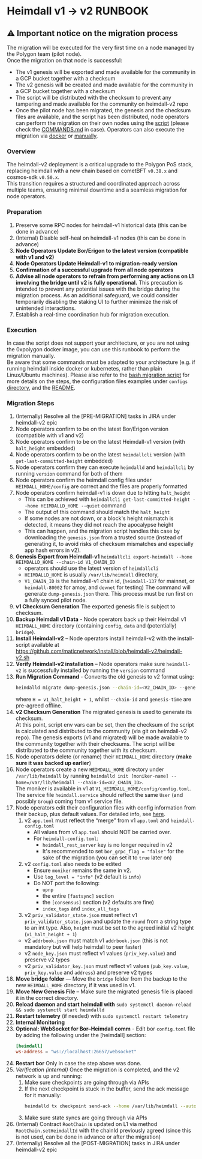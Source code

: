 # Heimdall v1 -> v2 RUNBOOK

## ⚠️ Important notice on the migration process
The migration will be executed for the very first time on a node managed by the Polygon team (pilot node).  
Once the migration on that node is successful:
- The v1 genesis will be exported and made available for the community in a GCP bucket together with a checksum
- The v2 genesis will be created and made available for the community in a GCP bucket together with a checksum
- The script will be distributed with the checksum to prevent any tampering and made available for the community on heimdall-v2 repo
- Once the pilot node has been migrated, the genesis and the checksum files are available,
  and the script has been distributed, node operators can perform the migration on their own nodes using the [script](migrate.sh)
  (please check the [COMMANDS.md](./COMMANDS.md) in case).
  Operators can also execute the migration via [docker](DOCKER-README.md) or [manually](RUNBOOK.md).

### Overview

The heimdall-v2 deployment is a critical upgrade to the Polygon PoS stack, replacing heimdall with a new chain based on cometBFT `v0.38.x` and cosmos-sdk `v0.50.x`.  
This transition requires a structured and coordinated approach across multiple teams, ensuring minimal downtime and a seamless migration for node operators.

### Preparation

1. Preserve some RPC nodes for heimdall-v1 historical data (this can be done in advance)
2. (Internal) Disable self-heal on heimdall-v1 nodes (this can be done in advance)
3. **Node Operators Update Bor/Erigon to the latest version (compatible with v1 and v2)**
4. **Node Operators Update Heimdall-v1 to migration-ready version**
5. **Confirmation of a successful upgrade from all node operators**
6. **Advise all node operators to refrain from performing any actions on L1 involving the bridge until v2 is fully operational.** This precaution is intended to prevent any potential issues with the bridge during the migration process. As an additional safeguard, we could consider temporarily disabling the staking UI to further minimize the risk of unintended interactions.
7. Establish a real-time coordination hub for migration execution.

### Execution

In case the script does not support your architecture, or you are not using the 0xpolygon docker image, you can use this runbook to perform the migration manually.  
Be aware that some commands must be adapted to your architecture (e.g. if running heimdall inside docker or kubernetes, rather than plain Linux/Ubuntu machines).
Please also refer to the [bash migration script](migrate.sh) for more details on the steps, the configuration files examples under `configs` [directory](./../configs), and the [README](README.md).  

### Migration Steps
1. (Internally) Resolve all the [PRE-MIGRATION] tasks in JIRA under heimdall-v2 epic
2. Node operators confirm to be on the latest Bor/Erigon version (compatible with v1 and v2)
3. Node operators confirm to be on the latest Heimdall-v1 version (with `halt_height` embedded)
4. Node operators confirm to be on the latest `heimdallcli` version (with `get-last-committed-height` embedded)
5. Node operators confirm they can execute `heimdalld` and `heimdallcli` by running `version` command for both of them
6. Node operators confirm the heimdall config files under `HEIMDALL_HOME/config` are correct and the files are properly formatted
7. Node operators confirm heimdall-v1 is down due to hitting `halt_height`
    - This can be achieved with `heimdallcli get-last-committed-height --home HEIMDALLD_HOME --quiet` command
    - The output of this command should match the `halt_height`
    - If some nodes are not down, or a block's height mismatch is detected, it means they did not reach the apocalypse height
    - This can happen, and the migration script handles this case by downloading the `genesis.json` from a trusted source (instead of generating it, to avoid risks of checksum mismatches and especially app hash errors in v2).
8. **Genesis Export from Heimdall-v1**
   `heimdallcli export-heimdall --home HEIMDALLD_HOME --chain-id V1_CHAIN_ID`
    - operators should use the latest version of `heimdallcli`
    - `HEIMDALLD_HOME` is usually `/var/lib/heimdall` directory,
    - `V1_CHAIN_ID` is the heimdall-v1 chain id, (`heimdall-137` for mainnet, or `heimdall-80002` for amoy, and `devnet` for testing)
      The command will generate `dump-genesis.json` there. This process must be run first on a fully synced pilot node.
9. **v1 Checksum Generation**
   The exported genesis file is subject to checksum.
10. **Backup Heimdall v1 Data** - Node operators back up their Heimdall v1 `HEIMDALL_HOME` directory (containing `config`, `data` and (potentially) `bridge`).
11. **Install Heimdall-v2** – Node operators install heimdall-v2 with the install-script available at https://github.com/maticnetwork/install/blob/heimdall-v2/heimdall-v2.sh
12. **Verify Heimdall-v2 installation** – Node operators make sure `heimdall-v2` is successfully installed by running the `version` command
13. **Run Migration Command** - Converts the old genesis to v2 format using:
    ```bash
    heimdalld migrate dump-genesis.json --chain-id=<V2_CHAIN_ID> --genesis-time=<TIME_IN_FORMAT_YYYY-MM-DDTHH:MM:SSZ) --initial-height=<H>
    ```
    where `H = v1_halt_height + 1`, whilst `--chain-id` and `genesis-time` are pre-agreed offline.
14. **v2 Checksum Generation**
    The migrated genesis is used to generate its checksum.  
    At this point, script env vars can be set,
    then the checksum of the script is calculated and distributed to the community (via git on heimdall-v2 repo).
    The genesis exports (v1 and migrated) will be made available to the community together with their checksums.
    The script will be distributed to the community together with its checksum.
15. Node operators delete (or rename) their `HEIMDALL_HOME` directory (**make sure it was backed up earlier**)
16. Node operators create a new `HEIMDALL_HOME` directory under `/var/lib/heimdall` by running `heimdalld init [moniker-name] --home=/var/lib/heimdall --chain-id=<V2_CHAIN_ID>`.  
    The moniker is available in v1 at `V1_HEIMDALL_HOME/config/config.toml`.
    The service file `heimdall.service` should reflect the same `User` (and possibly `Group`) coming from v1 service file.
17. Node operators edit their configuration files with config information from their backup, plus default values. For detailed info, see [here](../configs).
    1. v2 `app.toml` must reflect the “merge” from v1 `app.toml` and `heimdall-config.toml`
        - All values from v1 `app.toml` should NOT be carried over.
        - For `heimdall-config.toml`:
            - `heimdall_rest_server` key is no longer required in v2
            - It's recommended to set `bor_grpc_flag = "false"` for the sake of the migration (you can set it to `true` later on)
    2. v2 `config.toml` also needs to be edited
        - Ensure `moniker` remains the same in v2.
        - Use `log_level = "info"` (v2 default is `info`)
        - Do NOT port the following:
            - `upnp`
            - the entire `[fastsync]` section
            - the `[consensus]` section (v2 defaults are fine)
            - `index_tags` and `index_all_tags`
    3. v2 `priv_validator_state.json` must reflect v1 `priv_validator_state.json` and update the `round` from a string type to an int type. Also, `height` must be set to the agreed initial v2 height (`v1_halt_height + 1`)
    - v2 `addrbook.json` must match v1 `addrbook.json` (this is not mandatory but will help heimdall to peer faster)
    - v2 `node_key.json` must reflect v1 values (`priv_key.value`) and preserve v2 types
    - v2 `priv_validator_key.json` must reflect v1 values (`pub_key.value`, `priv_key.value` and `address`) and preserve v2 types
18. **Move bridge folder** — Move the `bridge` folder from the backup to the new `HEIMDALL_HOME` directory, if it was used in v1.
19. **Move New Genesis File** – Make sure the migrated genesis file is placed it in the correct directory.
20. **Reload daemon and start heimdall with** `sudo systemctl daemon-reload && sudo systemctl start heimdalld`
21. **Restart telemetry** (if needed) with `sudo systemctl restart telemetry`
22. **Internal Monitoring**
23. **Optional: WebSocket for Bor–Heimdall comm** - Edit bor `config.toml` file by adding the following under the [heimdall] section:
    ```toml
    [heimdall]
    ws-address = "ws://localhost:26657/websocket"
    ```
24. **Restart bor** Only in case the step above was done.
25. *Verification (internal)*
    Once the migration is completed, and the v2 network is up and running:
    1. Make sure checkpoints are going through via APIs
    2. If the next checkpoint is stuck in the buffer, send the ack message for it manually:
       ```bash
       heimdalld tx checkpoint send-ack --home /var/lib/heimdall --auto-configure=true
       ```
    3. Make sure state syncs are going through via APIs
26. (Internal) Contract `RootChain` is updated on L1 via method `RootChain.setHeimdallId` with the chainId previously agreed (since this is not used, can be done in advance or after the migration)
27. (Internally) Resolve all the [POST-MIGRATION] tasks in JIRA under heimdall-v2 epic
